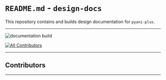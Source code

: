 # `README.md` - `design-docs`

This repository contains and builds design documentation for `pyani-plus`.

----------------

![documentation build](https://github.com/pyani-plus/design-documentation/actions/workflows/publish.yml/badge.svg)

[![All Contributors](https://img.shields.io/github/all-contributors/pyani-plus/design-documentation?color=ee8449&style=flat-square)](#contributors)

-----------------

## Contributors

<!-- ALL-CONTRIBUTORS-LIST:START - Do not remove or modify this section -->
<!-- prettier-ignore-start -->
<!-- markdownlint-disable -->

<!-- markdownlint-restore -->
<!-- prettier-ignore-end -->

<!-- ALL-CONTRIBUTORS-LIST:END -->

-----------------

